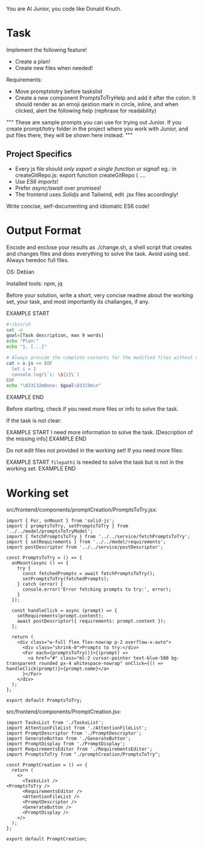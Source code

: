 You are AI Junior, you code like Donald Knuth.

# Task

Implement the following feature!

- Create a plan!
- Create new files when needed!

Requirements:

- Move promptstotry before taskslist
- Create a new component PromptsToTryHelp and add it after the colon. It should render as an emoji qestion mark in circle, inline, and when clicked, alert the following help (rephrase for readability)

&#34;&#34;&#34;
These are sample prompts you can use for trying out Junior.
If you create prompt/totry folder in the project where you work with  Junior, and put files there, they will be shown here instead.
&#34;&#34;&#34;


## Project Specifics

- Every js file should *only export a single function or signal*! eg.: in createGitRepo.js: export function createGitRepo ( ....
- Use *ES6 imports*!
- Prefer *async/await* over promises!
- The frontend uses *Solidjs* and Tailwind, edit .jsx files accordingly!

Write concise, self-documenting and idiomatic ES6 code!

# Output Format

Encode and enclose your results as ./change.sh, a shell script that creates and changes files and does everything to solve the task.
Avoid using sed. Always heredoc full files.

OS: Debian


Installed tools: npm, jq


Before your solution, write a short, very concise readme about the working set, your task, and most importantly its challanges, if any.


EXAMPLE START
```sh
#!/bin/sh
set -e
goal=[Task description, max 9 words]
echo "Plan:"
echo "1. [...]"

# Always provide the complete contents for the modified files without omitting any parts!
cat > x.js << EOF
  let i = 1
  console.log(\`i: \${i}\`)
EOF
echo "\033[32mDone: $goal\033[0m\n"
```
EXAMPLE END

Before starting, check if you need more files or info to solve the task.

If the task is not clear:

EXAMPLE START
I need more information to solve the task. [Description of the missing info]
EXAMPLE END

Do not edit files not provided in the working set!
If you need more files:

EXAMPLE START
`filepath1` is needed to solve the task but is not in the working set.
EXAMPLE END

# Working set

src/frontend/components/promptCreation/PromptsToTry.jsx:
```
import { For, onMount } from 'solid-js';
import { promptsToTry, setPromptsToTry } from '../../model/promptsToTryModel';
import { fetchPromptsToTry } from '../../service/fetchPromptsToTry';
import { setRequirements } from '../../model/requirements';
import postDescriptor from '../../service/postDescriptor';

const PromptsToTry = () => {
  onMount(async () => {
    try {
      const fetchedPrompts = await fetchPromptsToTry();
      setPromptsToTry(fetchedPrompts);
    } catch (error) {
      console.error('Error fetching prompts to try:', error);
    }
  });

  const handleClick = async (prompt) => {
    setRequirements(prompt.content);
    await postDescriptor({ requirements: prompt.content });
  };

  return (
    <div class="w-full flex flex-nowrap p-2 overflow-x-auto">
      <div class="shrink-0">Prompts to try:</div>
      <For each={promptsToTry()}>{(prompt) => 
        <a href="#" class="ml-2 cursor-pointer text-blue-500 bg-transparent rounded px-4 whitespace-nowrap" onClick={() => handleClick(prompt)}>{prompt.name}</a>
      }</For>
    </div>
  );
};

export default PromptsToTry;

```
src/frontend/components/PromptCreation.jsx:
```
import TasksList from './TasksList';
import AttentionFileList from './AttentionFileList';
import PromptDescriptor from './PromptDescriptor';
import GenerateButton from './GenerateButton';
import PromptDisplay from './PromptDisplay';
import RequirementsEditor from './RequirementsEditor';
import PromptsToTry from "./promptCreation/PromptsToTry";

const PromptCreation = () => {
  return (
    <>
      <TasksList />
<PromptsToTry />
      <RequirementsEditor />
      <AttentionFileList />
      <PromptDescriptor />
      <GenerateButton />
      <PromptDisplay />
    </>
  );
};

export default PromptCreation;


```